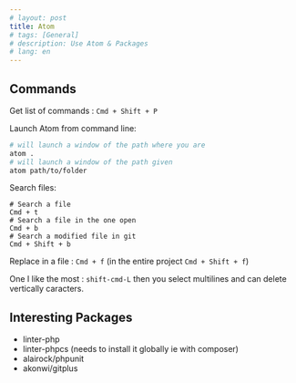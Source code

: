 ```yaml
---
# layout: post
title: Atom
# tags: [General]
# description: Use Atom & Packages
# lang: en
---
```


## Commands

Get list of commands : `Cmd + Shift + P`

Launch Atom from command line:

```bash
# will launch a window of the path where you are
atom .
# will launch a window of the path given
atom path/to/folder
```

Search files:

```atom
# Search a file
Cmd + t
# Search a file in the one open
Cmd + b
# Search a modified file in git
Cmd + Shift + b
```

Replace in a file : `Cmd + f` (in the entire project `Cmd + Shift + f`)


One I like the most : `shift-cmd-L` then you select multilines and can delete vertically caracters.

## Interesting Packages

- linter-php
- linter-phpcs (needs to install it globally ie with composer)
- alairock/phpunit
- akonwi/gitplus
